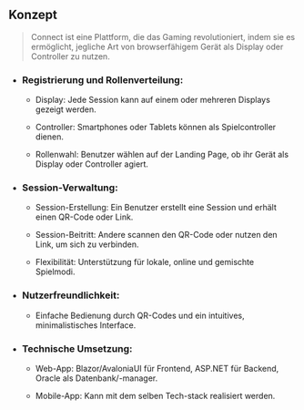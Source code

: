 ## Konzept

  > Connect ist eine Plattform, die das Gaming revolutioniert, indem sie es ermöglicht, jegliche Art von browserfähigem Gerät als Display oder Controller zu nutzen. 

- ### Registrierung und Rollenverteilung: 
    
    - Display: 
      Jede Session kann auf einem oder mehreren Displays gezeigt werden.
      
    - Controller: 
      Smartphones oder Tablets können als Spielcontroller dienen.

    - Rollenwahl: 
      Benutzer wählen auf der Landing Page, ob ihr Gerät als Display oder Controller agiert.

- ### Session-Verwaltung:

  - Session-Erstellung: 
    Ein Benutzer erstellt eine Session und erhält einen QR-Code oder Link.

  - Session-Beitritt: 
    Andere scannen den QR-Code oder nutzen den Link, um sich zu verbinden.

  - Flexibilität: 
    Unterstützung für lokale, online und gemischte Spielmodi.

- ### Nutzerfreundlichkeit: 
  - Einfache Bedienung durch QR-Codes und ein intuitives, minimalistisches Interface.

- ### Technische Umsetzung:

  - Web-App:
    Blazor/AvaloniaUI für Frontend, ASP.NET für Backend, Oracle als Datenbank/-manager.
    <!-- React/Angular für Frontend, Node.js/Express.js oder Django für Backend, PostgreSQL/MongoDB für Datenbank. -->

  - Mobile-App: 
    Kann mit dem selben Tech-stack realisiert werden.
    <!-- React Native/Flutter für plattformübergreifende Entwicklung. -->